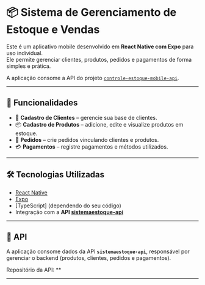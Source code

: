 # 📦 Sistema de Gerenciamento de Estoque e Vendas

Este é um aplicativo mobile desenvolvido em **React Native com Expo** para uso individual.  
Ele permite gerenciar clientes, produtos, pedidos e pagamentos de forma simples e prática.  

A aplicação consome a API do projeto [`controle-estoque-mobile-api`](#-api).

---

## 🚀 Funcionalidades

- 👤 **Cadastro de Clientes** – gerencie sua base de clientes.
- 📦 **Cadastro de Produtos** – adicione, edite e visualize produtos em estoque.
- 🛒 **Pedidos** – crie pedidos vinculando clientes e produtos.
- 💳 **Pagamentos** – registre pagamentos e métodos utilizados.

---

## 🛠️ Tecnologias Utilizadas

- [React Native](https://reactnative.dev/)
- [Expo](https://expo.dev/)
- [TypeScript] (dependendo do seu código)
- Integração com a **API [sistemaestoque-api](#-api)**

---

## 🔗 API

A aplicação consome dados da API **`sistemaestoque-api`**, responsável por gerenciar o backend (produtos, clientes, pedidos e pagamentos).

Repositório da API: **

---
